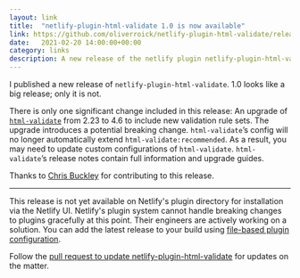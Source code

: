 ```yaml
---
layout: link
title:  "netlify-plugin-html-validate 1.0 is now available"
link: https://github.com/oliverroick/netlify-plugin-html-validate/releases/tag/v1.0.0
date:   2021-02-20 14:00:00+00:00
category: links
description: A new release of the netlify plugin netlify-plugin-html-validate is out. 
---
```


I published a new release of `netlify-plugin-html-validate`. 1.0 looks like a big release; only it is not.

There is only one significant change included in this release: An upgrade of [`html-validate`](https://html-validate.org/) from 2.23 to 4.6 to include new validation rule sets. The upgrade introduces a potential breaking change. `html-validate`’s config will no longer automatically extend `html-validate:recommended`. As a result, you may need to update custom configurations of `html-validate`. `html-validate`’s release notes contain full information and upgrade guides.

Thanks to [Chris Buckley](https://cmbuckley.co.uk) for contributing to this release. 

---

This release is not yet available on Netlify's plugin directory for installation via the Netlify UI. Netlify's plugin system cannot handle breaking changes to plugins gracefully at this point. Their engineers are actively working on a solution. You can add the latest release to your build using [file-based plugin configuration](https://docs.netlify.com/configure-builds/build-plugins/#file-based-installation).

Follow the [pull request to update netlify-plugin-html-validate](https://github.com/netlify/plugins/pull/223) for updates on the matter.
